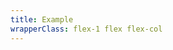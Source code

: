 ```yaml
---
title: Example
wrapperClass: flex-1 flex flex-col 
---
```


<script>
    export default {
        data() {
            return {
                transition: 'fade-block',
                size: 'standard',
                transitionClasses: new Set()
            }
        },
        methods:{
            openDialog() {
                this.transitionClasses.add(`vv-dialog--${this.transition}-enter-from`)
                this.$nextTick(() => {
                    this.$refs.dialog.showModal()
                    this.transitionClasses.add(`vv-dialog--${this.transition}-enter-active`)
                    this.transitionClasses.delete(`vv-dialog--${this.transition}-enter-from`)
                })
                this.$refs.dialog.addEventListener('transitionend', () => {
                    this.transitionClasses.delete(`vv-dialog--${this.transition}-enter-active`)
                }, { once: true })
            },
            closeDialog() {
                this.transitionClasses.add(`vv-dialog--${this.transition}-leave-to`)
                this.$nextTick(() => {
                    this.transitionClasses.add(`vv-dialog--${this.transition}-leave-active`)
                })
                this.$refs.dialog.addEventListener('transitionend', () => {
                    this.$refs.dialog.close()
                    this.transitionClasses.delete(`vv-dialog--${this.transition}-leave-to`)
                    this.transitionClasses.delete(`vv-dialog--${this.transition}-leave-active`)
                }, { once: true })
            }
        },
        computed: {
            dialogClasses() {
                const toReturn = Array.from(this.transitionClasses)
                toReturn.push(`vv-dialog--${this.size}`)
                return toReturn
            }
        }
    }
</script>

<template>
    <fieldset class="vv-input-radio-group vv-input-radio-group--horizontal">
        <legend>Transition</legend>
        <div class="vv-input-radio-group__wrapper">
            <label class="vv-input-radio" for="fade-block">
                <input 
                    v-model="transition"
                    id="fade-block" 
                    type="radio" 
                    name="transition" 
                    value="fade-block" />
                fade-block
            </label>
            <label class="vv-input-radio" for="fade-inline">
                <input 
                    v-model="transition"
                    id="fade-inline" 
                    type="radio" 
                    name="transition" 
                    value="fade-inline" 
                        />
                fade-inline
            </label>
            <label class="vv-input-radio" for="scale">
                <input 
                    v-model="transition"
                    id="scale" 
                    type="radio" 
                    name="transition" 
                    value="scale" />
                scale
            </label>
        </div>
    </fieldset>
    <fieldset class="vv-input-radio-group vv-input-radio-group--horizontal">
        <legend>Size</legend>
        <div class="vv-input-radio-group__wrapper">
            <label class="vv-input-radio" for="standard">
                <input 
                    v-model="size"
                    id="standard" 
                    type="radio" 
                    name="size" 
                    value="standard" />
                standard
            </label>
            <label class="vv-input-radio" for="small">
                <input 
                    v-model="size"
                    id="small" 
                    type="radio" 
                    name="size" 
                    value="small" 
                        />
                small
            </label>
            <label class="vv-input-radio" for="fullscreen">
                <input 
                    v-model="size"
                    id="fullscreen" 
                    type="radio" 
                    name="size" 
                    value="fullscreen" />
                fullscreen
            </label>
        </div>
    </fieldset>
    <button type="button" class="vv-button mr-auto" @click.stop="openDialog">
        Open Dialog
    </button>
    <dialog id="dialog" ref="dialog" class="vv-dialog" :class="dialogClasses">
        <article class="vv-dialog__wrapper">
            <header class="vv-dialog__header">
                Dialog title 
                <button class="vv-dialog__close" type="buttom" aria-label="Close" @click.stop="closeDialog"></button>
            </header>
            <div class="vv-dialog__content">
                <p>
                    Nunc nec ligula a tortor sollicitudin dictum in vel enim.
                    Quisque facilisis turpis vel eros dictum aliquam et nec
                    turpis. Sed eleifend a dui nec ullamcorper. Praesent
                    vehicula lacus ac justo accumsan ullamcorper.
                </p>
            </div>
            <footer class="vv-dialog__footer">
                <div class="vv-button-group" role="group">
                    <button type="button" class="vv-button vv-button--secondary" @click.stop="closeDialog">
                        Cancel
                    </button>
                    <button type="button" class="vv-button" @click.stop="closeDialog">
                        Confirm
                    </button>
                </div>
            </footer>
        </article>
    </dialog>
</template>